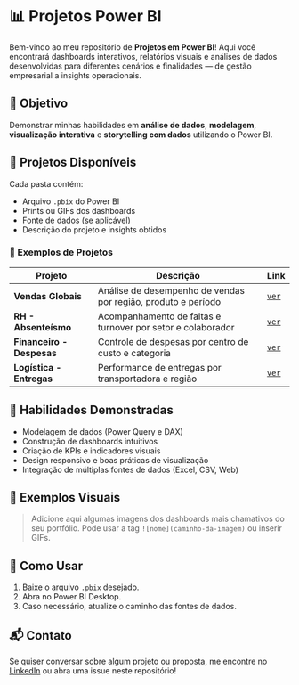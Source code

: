 # 📊 Projetos Power BI

Bem-vindo ao meu repositório de **Projetos em Power BI**!
Aqui você encontrará dashboards interativos, relatórios visuais e análises de dados desenvolvidas para diferentes cenários e finalidades — de gestão empresarial a insights operacionais.

## 🚀 Objetivo

Demonstrar minhas habilidades em **análise de dados**, **modelagem**, **visualização interativa** e **storytelling com dados** utilizando o Power BI.

## 📂 Projetos Disponíveis

Cada pasta contém:

* Arquivo `.pbix` do Power BI
* Prints ou GIFs dos dashboards
* Fonte de dados (se aplicável)
* Descrição do projeto e insights obtidos

### 🔹 Exemplos de Projetos

| Projeto                   | Descrição                                                     | Link                                                                                                                 |
| ------------------------- | ------------------------------------------------------------- | -------------------------------------------------------------------------------------------------------------------- |
| **Vendas Globais**        | Análise de desempenho de vendas por região, produto e período | [`ver`](https://github.com/william-alexandre/Projetos-PowerBI/tree/main/Projeto%20-%20Vendas%20Globais)              |
| **RH - Absenteísmo**      | Acompanhamento de faltas e turnover por setor e colaborador   | [`ver`](https://github.com/william-alexandre/Projetos-PowerBI/tree/main/Projeto%20-%20RH%20-%20Absenteismo)          |
| **Financeiro - Despesas** | Controle de despesas por centro de custo e categoria          | [`ver`](https://github.com/william-alexandre/Projetos-PowerBI/tree/main/Projeto%20-%20Financeiro%20-%20Despesas)     |
| **Logística - Entregas**  | Performance de entregas por transportadora e região           | [`ver`](https://github.com/william-alexandre/Projetos-PowerBI/tree/main/Projeto%20-%20Log%C3%ADstica%20-%20Entregas) |

## 🧠 Habilidades Demonstradas

* Modelagem de dados (Power Query e DAX)
* Construção de dashboards intuitivos
* Criação de KPIs e indicadores visuais
* Design responsivo e boas práticas de visualização
* Integração de múltiplas fontes de dados (Excel, CSV, Web)

## 📸 Exemplos Visuais

> Adicione aqui algumas imagens dos dashboards mais chamativos do seu portfólio.
> Pode usar a tag `![nome](caminho-da-imagem)` ou inserir GIFs.

## 🔧 Como Usar

1. Baixe o arquivo `.pbix` desejado.
2. Abra no Power BI Desktop.
3. Caso necessário, atualize o caminho das fontes de dados.

## 📬 Contato

Se quiser conversar sobre algum projeto ou proposta, me encontre no [LinkedIn](https://www.linkedin.com/in/william-alexandre/) ou abra uma issue neste repositório!
